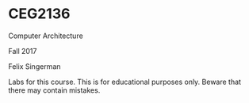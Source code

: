 # CEG2136
Computer Architecture

Fall 2017

Felix Singerman

Labs for this course. This is for educational purposes only. Beware that there may contain mistakes.

